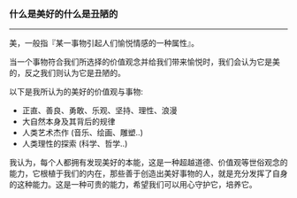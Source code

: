 ### 什么是美好的什么是丑陋的

---

美，一般指『某一事物引起人们愉悦情感的一种属性』。

当一个事物符合我们所选择的价值观念并给我们带来愉悦时，我们会认为它是美的，反之我们则认为它是丑陋的。

以下是我所认为的美好的价值观与事物:

* 正直、善良、勇敢、乐观、坚持、理性、浪漫
* 大自然本身及其背后的规律
* 人类艺术杰作 \(音乐、绘画、雕塑..\)
* 人类理性的探索 \(科学、哲学..\)

我认为，每个人都拥有发现美好的本能，这是一种超越道德、价值观等世俗观念的能力，它根植于我们的内在，那些善于创造出美好事物的人，就是充分发挥了自身的这种能力。这是一种可贵的能力，希望我们可以用心守护它，培养它。

